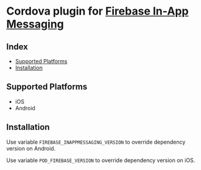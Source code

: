 # Cordova plugin for [Firebase In-App Messaging](https://firebase.google.com/docs/in-app-messaging)

## Index

<!-- MarkdownTOC levels="2" autolink="true" -->

- [Supported Platforms](#supported-platforms)
- [Installation](#installation)

<!-- /MarkdownTOC -->

## Supported Platforms

- iOS
- Android

## Installation


Use variable `FIREBASE_INAPPMESSAGING_VERSION` to override dependency version on Android.

Use variable `POD_FIREBASE_VERSION` to override dependency version on iOS.
